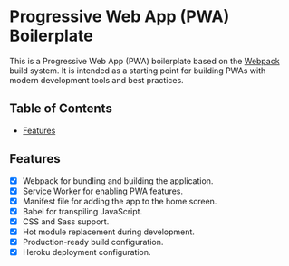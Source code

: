 # Progressive Web App (PWA) Boilerplate

This is a Progressive Web App (PWA) boilerplate based on the [Webpack](https://webpack.js.org/) build system. It is intended as a starting point for building PWAs with modern development tools and best practices.

## Table of Contents
- [Features](#features)

## Features

- [x] Webpack for bundling and building the application.
- [x] Service Worker for enabling PWA features.
- [x] Manifest file for adding the app to the home screen.
- [x] Babel for transpiling JavaScript.
- [x] CSS and Sass support.
- [x] Hot module replacement during development.
- [x] Production-ready build configuration.
- [x] Heroku deployment configuration.